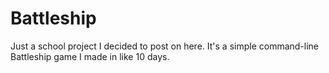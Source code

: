 # Battleship
Just a school project I decided to post on here. It's a simple command-line Battleship game I made in like 10 days.
